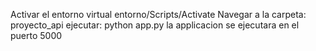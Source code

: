 Activar el entorno virtual
entorno/Scripts/Activate
Navegar a la carpeta: proyecto_api
ejecutar: python app.py
la applicacion se ejecutara en el puerto 5000
